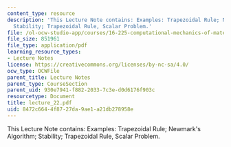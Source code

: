 ```yaml
---
content_type: resource
description: 'This Lecture Note contains: Examples: Trapezoidal Rule; Newmark''s Algorithm;
  Stability; Trapezoidal Rule, Scalar Problem.'
file: /ol-ocw-studio-app/courses/16-225-computational-mechanics-of-materials-fall-2003/8472c6644f8727da9ae1a21db278958e_lecture_22.pdf
file_size: 851961
file_type: application/pdf
learning_resource_types:
- Lecture Notes
license: https://creativecommons.org/licenses/by-nc-sa/4.0/
ocw_type: OCWFile
parent_title: Lecture Notes
parent_type: CourseSection
parent_uid: 930e7941-f882-2033-7c3e-d0d6176f903c
resourcetype: Document
title: lecture_22.pdf
uid: 8472c664-4f87-27da-9ae1-a21db278958e
---
```

This Lecture Note contains: Examples: Trapezoidal Rule; Newmark's Algorithm; Stability; Trapezoidal Rule, Scalar Problem.